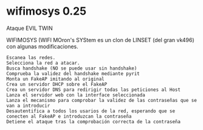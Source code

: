 ﻿# wifimosys 0.25
Ataque EVIL TWIN

WIFIMOSYS (WIFI MOron's SYStem es un clon de LINSET (del gran vk496) con algunas modificaciones.

    Escanea las redes.
    Selecciona la red a atacar.
    Busca handshake (NO se puede usar sin handshake)
    Comprueba la validez del handshake mediante pyrit
    Monta un FakeAP imitando al original
    Crea un servidor DHCP sobre el FakeAP
    Crea un servidor DNS para redirigir todas las peticiones al Host
    Lanza el servidor web con la interface seleccionada
    Lanza el mecanismo para comprobar la validez de las contraseñas que se van a introducir
    Desautentifica a todos los usarios de la red, esperando que se conecten al FakeAP e introduzcan la contraseña
    Detiene el ataque tras la comprobación correcta de la contraseña
